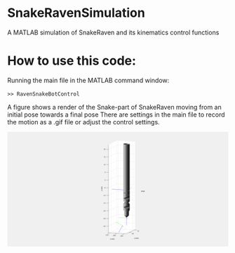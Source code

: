 # SnakeRavenSimulation
A MATLAB simulation of SnakeRaven and its kinematics control functions

# How to use this code:
Running the main file in the MATLAB command window:
```
>> RavenSnakeBotControl
```
A figure shows a render of the Snake-part of SnakeRaven moving from an initial pose towards a final pose
There are settings in the main file to record the motion as a .gif file or adjust the control settings.

![alt text](https://github.com/Andrew-Raz-ACRV/SnakeRavenSimulation/blob/main/RavenSnakeBot_Control.gif)
